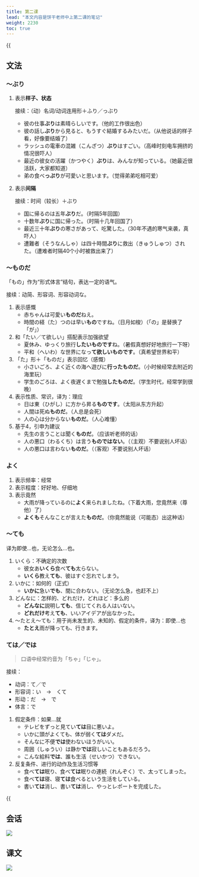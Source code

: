```yaml
---
title: 第二课
lead: "本文内容是饼干老师中上第二课的笔记"
weight: 2230
toc: true
---
```


{{<audio caption="单词" src="https://tellyouwhat-static-1251995834.cos.ap-chongqing.myqcloud.com/audios/mu/Lesson02.mp3">}}

## 文法

### ～ぶり

1. 表示**样子、状态**

   接续：（动）名词/动词连用形＋ふり／っぶり

   - 彼の仕事**ぶり**は素晴らしいです。（他的工作很出色）
   - 彼の話し**ぶり**から見ると、もうすぐ結婚するみたいだ。（从他说话的样子看，好像要结婚了）
   - ラッシュの電車の混雑（こんざつ）**ぶり**はすごい。（高峰时刻电车拥挤的情况很吓人）
   - 最近の彼女の活躍（かつやく）**ぶり**は、みんなが知っている。（她最近很活跃，大家都知道）
   - 弟の食べ**っぷり**が可愛いと思います。（觉得弟弟吃相可爱）

2. 表示**间隔**

   接续：时间（较长）＋ぶり

   - 国に帰るのは五年**ぶり**だ。（时隔5年回国）
   - 十数年**ぶり**に国に帰った。（时隔十几年回国了）
   - 最近三十年**ぶり**の寒さがあって、吃驚した。（30年不遇的寒气来袭，真吓人）
   - 遭難者（そうなんしゃ）は四十時間**ぶり**に救出（きゅうしゅつ）された。（遭难者时隔40个小时被救出来了）

### ～ものだ

「もの」作为“形式体言”结句，表达一定的语气。

接续：动简、形容词、形容动词な。

1. 表示感慨
   - 赤ちゃんは可愛い**ものだ**ねえ。
   - 時間の経（た）つのは早い**もの**ですね。（日月如梭）（「の」是替换了「が」）
2. 和「たい／て欲しい」搭配表示加强欲望
   - 夏休み、ゆっくり旅行**したいものです**ね。（暑假真想好好地旅行一下呀）
   - 平和（へいわ）な世界になっ**て欲しいものです**。（真希望世界和平）
3. 「た」形＋「ものだ」表示回忆（感慨）
   - 小さいごろ、よく近くの海へ遊びに**行ったものだ**。（小时候经常去附近的海里玩）
   - 学生のごろは、よく夜遅くまで勉強**したものだ**。（学生时代，经常学到很晚）
4. 表示性质、常识，译为：理应
   - 日は東（ひがし）に方から昇る**ものです**。（太阳从东方升起）
   - 人間は死ぬ**ものだ**。（人总是会死）
   - 人の心は分からない**ものだ**。（人心难懂）
5. 基于4，引申为建议
   - 先生の言うことは聞く**ものだ**。（应该听老师的话）
   - 人の悪口（わるくち）は言う**ものではない**。（（主观）不要说别人坏话）
   - 人の悪口は言わない**ものだ**。（（客观）不要说别人坏话）

### よく

1. 表示频率：经常
2. 表示程度：好好地、仔细地
3. 表示竟然
   - 大雨が降っているのに**よく**来られましたね。（下着大雨，您竟然来（尊他）了）
   - **よくも**そんなことが言えた**ものだ**。（你竟然能说（可能态）出这种话）

### ～ても

译为即使...也，无论怎么...也。

1. いくら：不确定的次数
   - 彼女あ**いくら**食べ**ても**太らない。
   - **いくら**教え**ても**、彼はすぐ忘れでしまう。
2. いかに：如何的（正式）
   - **いかに**急い**でも**、間に合わない。（无论怎么急，也赶不上）
3. どんなに：怎样的、どれだけ，どれほど：多么的
   - **どんなに**説明し**ても**、信じてくれる人はいない。
   - **どれだけ**考え**ても**、いいアイデアが出なかった。
4. ～たとえ～ても：用于尚未发生的、未知的、假定的条件，译为：即使...也
   - **たとえ**雨が降っても、行きます。

### ては／では

> 口语中经常约音为「ちゃ」「じゃ」。

接续：

- 动词：て／で
- 形容词：い　→　くて
- 形动：だ　→　で
- 体言：で

1. 假定条件：如果...就
   - テレビをずっと見てい**ては**目に悪いよ。
   - いかに頭がよくても、体が弱く**ては**ダメだ。
   - そんなに不便**では**使わないほうがいい。
   - 周囲（しゅうい）は静か**では**寂しいこともあるだろう。
   - こんな給料**では**、誰も生活（せいかつ）できない。
2. 反复条件、进行的动作及生活习惯等
   - 食べ**ては**眠り、食べ**ては**眠りの連続（れんぞく）で、太ってしまった。
   - 食べ**ては**寝、寝**ては**食べるという生活をしている。
   - 書い**ては**消し、書い**ては**消し、やっとレポートを完成した。

{{<audio src="https://tellyouwhat-static-1251995834.cos.ap-chongqing.myqcloud.com/audios/mu_kewen/%E6%96%B0%E7%89%88%E6%A0%87%E6%97%A5%E4%B8%AD%E7%BA%A7%E8%AF%BE%E6%96%87%EF%BC%88%E4%BA%BA%E6%95%99%E7%89%88.%E4%B8%8A%E5%86%8C%EF%BC%891-4%E8%AF%BE/Lesson02.mp3">}}

## 会话

![](https://tellyouwhat-static-1251995834.cos.ap-chongqing.myqcloud.com/images/image-20220611233706979.png)

## 课文


![](https://tellyouwhat-static-1251995834.cos.ap-chongqing.myqcloud.com/images/image-20220612154735258.png)
